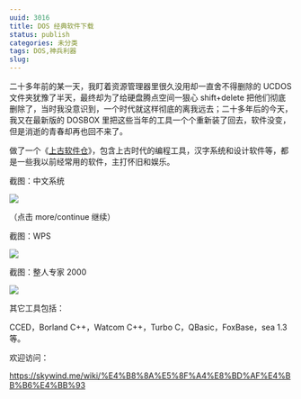 ```yaml
---
uuid: 3016
title: DOS 经典软件下载
status: publish
categories: 未分类
tags: DOS,神兵利器
slug: 
---
```

二十多年前的某一天，我盯着资源管理器里很久没用却一直舍不得删除的 UCDOS 文件夹犹豫了半天，最终却为了给硬盘腾点空间一狠心 shift+delete 把他们彻底删除了，当时我没意识到，一个时代就这样彻底的离我远去；二十多年后的今天，我又在最新版的 DOSBOX 里把这些当年的工具一个个重新装了回去，软件没变，但是消逝的青春却再也回不来了。

做了一个《[上古软件仓](https://skywind.me/wiki/%E4%B8%8A%E5%8F%A4%E8%BD%AF%E4%BB%B6%E4%BB%93)》，包含上古时代的编程工具，汉字系统和设计软件等，都是一些我以前经常用的软件，主打怀旧和娱乐。

截图：中文系统

![](https://skywind3000.github.io/images/blog/2024/dos/ucdos.png)

（点击 more/continue 继续）

<!--more-->

截图：WPS

![](https://skywind3000.github.io/images/blog/2024/dos/wps.png)

截图：整人专家 2000

![](https://skywind3000.github.io/images/blog/2024/dos/fpe.png)

其它工具包括：

CCED，Borland C++，Watcom C++，Turbo C，QBasic，FoxBase，sea 1.3 等。

欢迎访问：

https://skywind.me/wiki/%E4%B8%8A%E5%8F%A4%E8%BD%AF%E4%BB%B6%E4%BB%93

